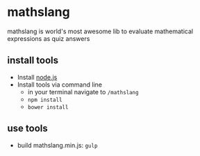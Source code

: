 # mathslang
mathslang is world's most awesome lib to evaluate mathematical expressions as quiz answers

## install tools 
- Install [node.js](https://nodejs.org/download/)
- Install tools via command line
	- in your terminal navigate to `/mathslang`
	- `npm install`
	- `bower install`

## use tools 
- build mathslang.min.js: `gulp`
